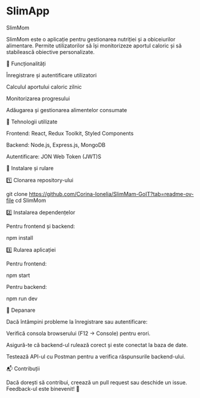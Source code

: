 # SlimApp
SlimMom

SlimMom este o aplicație pentru gestionarea nutriției și a obiceiurilor alimentare. Permite utilizatorilor să își monitorizeze aportul caloric și să stabilească obiective personalizate.

📌 Funcționalități

Înregistrare și autentificare utilizatori

Calculul aportului caloric zilnic

Monitorizarea progresului

Adăugarea și gestionarea alimentelor consumate

🚀 Tehnologii utilizate

Frontend: React, Redux Toolkit, Styled Components

Backend: Node.js, Express.js, MongoDB

Autentificare: JON Web Token (JWT)S

🔧 Instalare și rulare

1️⃣ Clonarea repository-ului

git clone https://github.com/Corina-Ionelia/SlimMam-GoIT?tab=readme-ov-file cd SlimMom

2️⃣ Instalarea dependențelor

Pentru frontend și backend:

npm install

3️⃣ Rularea aplicației

Pentru frontend:

npm start

Pentru backend:

npm run dev

🐞 Depanare

Dacă întâmpini probleme la înregistrare sau autentificare:

Verifică consola browserului (F12 → Console) pentru erori.

Asigură-te că backend-ul rulează corect și este conectat la baza de date.

Testează API-ul cu Postman pentru a verifica răspunsurile backend-ului.

📬 Contribuții

Dacă dorești să contribui, creează un pull request sau deschide un issue. Feedback-ul este binevenit! 🎉